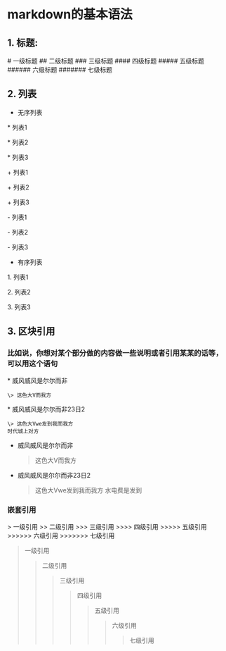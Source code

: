 # markdown的基本语法

## 1. 标题:

   \# 一级标题
   \## 二级标题
   \### 三级标题
   \#### 四级标题
   \##### 五级标题
   \###### 六级标题
   \####### 七级标题

## 2. 列表

* 无序列表

\* 列表1

\* 列表2

\* 列表3

\+ 列表1

\+ 列表2

\+ 列表3

\- 列表1

\- 列表2

\- 列表3

* 有序列表

1\. 列表1

2\. 列表2

3\. 列表3

## 3. 区块引用

### 比如说，你想对某个部分做的内容做一些说明或者引用某某的话等，可以用这个语句

\* 威风威风是尔尔而非

    \> 这色大V而我方
\* 威风威风是尔尔而非23日2

    \> 这色大Vwe发到我而我方
    时代城上对方

* 威风威风是尔尔而非
    > 这色大V而我方
* 威风威风是尔尔而非23日2
    > 这色大Vwe发到我而我方
    水电费是发到

### 嵌套引用

\> 一级引用
\>\> 二级引用
\>\>\> 三级引用
\>\>\>\> 四级引用
\>\>\>\>\> 五级引用
\>\>\>\>\>\> 六级引用
\>\>\>\>\>\>\> 七级引用

> 一级引用
>> 二级引用
>>> 三级引用
>>>> 四级引用
>>>>> 五级引用
>>>>>> 六级引用
>>>>>>> 七级引用












